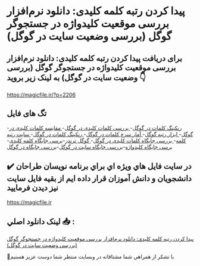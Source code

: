 # پیدا کردن رتبه کلمه کلیدی: دانلود نرم‌افزار بررسی موقعیت کلیدواژه در جستجوگر گوگل (بررسی وضعیت سایت در گوگل)

## برای دریافت پیدا کردن رتبه کلمه کلیدی: دانلود نرم‌افزار بررسی موقعیت کلیدواژه در جستجوگر گوگل (بررسی وضعیت سایت در گوگل) به لینک زیر بروید 👇

https://magicfile.ir/?p=2206

## تگ های فایل

-[رنکینگ کلمات در گوگل](https://magicfile.ir/product/%d9%86%d8%b1%d9%85-%d8%a7%d9%81%d8%b2%d8%a7%d8%b1-%d8%a8%d8%b1%d8%b1%d8%b3%db%8c-%d9%85%d9%88%d9%82%d8%b9%db%8c%d8%aa-%da%a9%d9%84%db%8c%d8%af%d9%88%d8%a7%da%98%d9%87-%d8%af%d8%b1-%d8%ac%d8%b3%d8%aa%d8%ac%d9%88%da%af%d8%b1-%da%af%d9%88%da%af%d9%84/)-[ بررسی کلمات کلیدی در گوگل](https://magicfile.ir/product/%d9%86%d8%b1%d9%85-%d8%a7%d9%81%d8%b2%d8%a7%d8%b1-%d8%a8%d8%b1%d8%b1%d8%b3%db%8c-%d9%85%d9%88%d9%82%d8%b9%db%8c%d8%aa-%da%a9%d9%84%db%8c%d8%af%d9%88%d8%a7%da%98%d9%87-%d8%af%d8%b1-%d8%ac%d8%b3%d8%aa%d8%ac%d9%88%da%af%d8%b1-%da%af%d9%88%da%af%d9%84/)-[ مقایسه کلمات کلیدی در گوگل](https://magicfile.ir/product/%d9%86%d8%b1%d9%85-%d8%a7%d9%81%d8%b2%d8%a7%d8%b1-%d8%a8%d8%b1%d8%b1%d8%b3%db%8c-%d9%85%d9%88%d9%82%d8%b9%db%8c%d8%aa-%da%a9%d9%84%db%8c%d8%af%d9%88%d8%a7%da%98%d9%87-%d8%af%d8%b1-%d8%ac%d8%b3%d8%aa%d8%ac%d9%88%da%af%d8%b1-%da%af%d9%88%da%af%d9%84/)-[ ابزار رتبه گوگل](https://magicfile.ir/product/%d9%86%d8%b1%d9%85-%d8%a7%d9%81%d8%b2%d8%a7%d8%b1-%d8%a8%d8%b1%d8%b1%d8%b3%db%8c-%d9%85%d9%88%d9%82%d8%b9%db%8c%d8%aa-%da%a9%d9%84%db%8c%d8%af%d9%88%d8%a7%da%98%d9%87-%d8%af%d8%b1-%d8%ac%d8%b3%d8%aa%d8%ac%d9%88%da%af%d8%b1-%da%af%d9%88%da%af%d9%84/)-[ آمار سرچ کلمات در گوگل](https://magicfile.ir/product/%d9%86%d8%b1%d9%85-%d8%a7%d9%81%d8%b2%d8%a7%d8%b1-%d8%a8%d8%b1%d8%b1%d8%b3%db%8c-%d9%85%d9%88%d9%82%d8%b9%db%8c%d8%aa-%da%a9%d9%84%db%8c%d8%af%d9%88%d8%a7%da%98%d9%87-%d8%af%d8%b1-%d8%ac%d8%b3%d8%aa%d8%ac%d9%88%da%af%d8%b1-%da%af%d9%88%da%af%d9%84/)-[ رنکینگ کلمات در گوگل](https://magicfile.ir/product/%d9%86%d8%b1%d9%85-%d8%a7%d9%81%d8%b2%d8%a7%d8%b1-%d8%a8%d8%b1%d8%b1%d8%b3%db%8c-%d9%85%d9%88%d9%82%d8%b9%db%8c%d8%aa-%da%a9%d9%84%db%8c%d8%af%d9%88%d8%a7%da%98%d9%87-%d8%af%d8%b1-%d8%ac%d8%b3%d8%aa%d8%ac%d9%88%da%af%d8%b1-%da%af%d9%88%da%af%d9%84/)-[ سایت رتبه کلمه](https://magicfile.ir/product/%d9%86%d8%b1%d9%85-%d8%a7%d9%81%d8%b2%d8%a7%d8%b1-%d8%a8%d8%b1%d8%b1%d8%b3%db%8c-%d9%85%d9%88%d9%82%d8%b9%db%8c%d8%aa-%da%a9%d9%84%db%8c%d8%af%d9%88%d8%a7%da%98%d9%87-%d8%af%d8%b1-%d8%ac%d8%b3%d8%aa%d8%ac%d9%88%da%af%d8%b1-%da%af%d9%88%da%af%d9%84/)-[ بررسی جایگاه کلمات کلیدی در گوگل](https://magicfile.ir/product/%d9%86%d8%b1%d9%85-%d8%a7%d9%81%d8%b2%d8%a7%d8%b1-%d8%a8%d8%b1%d8%b1%d8%b3%db%8c-%d9%85%d9%88%d9%82%d8%b9%db%8c%d8%aa-%da%a9%d9%84%db%8c%d8%af%d9%88%d8%a7%da%98%d9%87-%d8%af%d8%b1-%d8%ac%d8%b3%d8%aa%d8%ac%d9%88%da%af%d8%b1-%da%af%d9%88%da%af%d9%84/)-[ گوگل ترندز](https://magicfile.ir/product/%d9%86%d8%b1%d9%85-%d8%a7%d9%81%d8%b2%d8%a7%d8%b1-%d8%a8%d8%b1%d8%b1%d8%b3%db%8c-%d9%85%d9%88%d9%82%d8%b9%db%8c%d8%aa-%da%a9%d9%84%db%8c%d8%af%d9%88%d8%a7%da%98%d9%87-%d8%af%d8%b1-%d8%ac%d8%b3%d8%aa%d8%ac%d9%88%da%af%d8%b1-%da%af%d9%88%da%af%d9%84/)-[برسی جایگاه کلمه کلیدی](https://magicfile.ir/product/%d9%86%d8%b1%d9%85-%d8%a7%d9%81%d8%b2%d8%a7%d8%b1-%d8%a8%d8%b1%d8%b1%d8%b3%db%8c-%d9%85%d9%88%d9%82%d8%b9%db%8c%d8%aa-%da%a9%d9%84%db%8c%d8%af%d9%88%d8%a7%da%98%d9%87-%d8%af%d8%b1-%d8%ac%d8%b3%d8%aa%d8%ac%d9%88%da%af%d8%b1-%da%af%d9%88%da%af%d9%84/)-[برسی جایگاه کلیدواژه](https://magicfile.ir/product/%d9%86%d8%b1%d9%85-%d8%a7%d9%81%d8%b2%d8%a7%d8%b1-%d8%a8%d8%b1%d8%b1%d8%b3%db%8c-%d9%85%d9%88%d9%82%d8%b9%db%8c%d8%aa-%da%a9%d9%84%db%8c%d8%af%d9%88%d8%a7%da%98%d9%87-%d8%af%d8%b1-%d8%ac%d8%b3%d8%aa%d8%ac%d9%88%da%af%d8%b1-%da%af%d9%88%da%af%d9%84/)-[بررسی جایگاه سایت در گوگل](https://magicfile.ir/product/%d9%86%d8%b1%d9%85-%d8%a7%d9%81%d8%b2%d8%a7%d8%b1-%d8%a8%d8%b1%d8%b1%d8%b3%db%8c-%d9%85%d9%88%d9%82%d8%b9%db%8c%d8%aa-%da%a9%d9%84%db%8c%d8%af%d9%88%d8%a7%da%98%d9%87-%d8%af%d8%b1-%d8%ac%d8%b3%d8%aa%d8%ac%d9%88%da%af%d8%b1-%da%af%d9%88%da%af%d9%84/)-[بررسی جایگاه در گوگل](https://magicfile.ir/product/%d9%86%d8%b1%d9%85-%d8%a7%d9%81%d8%b2%d8%a7%d8%b1-%d8%a8%d8%b1%d8%b1%d8%b3%db%8c-%d9%85%d9%88%d9%82%d8%b9%db%8c%d8%aa-%da%a9%d9%84%db%8c%d8%af%d9%88%d8%a7%da%98%d9%87-%d8%af%d8%b1-%d8%ac%d8%b3%d8%aa%d8%ac%d9%88%da%af%d8%b1-%da%af%d9%88%da%af%d9%84/)

## ✔️ در سايت فايل هاي ويژه اي براي برنامه نويسان طراحان دانشجويان و دانش آموزان قرار داده ايم از بقيه فايل سايت نيز ديدن فرماييد

https://magicfile.ir


## لينک دانلود اصلي 📥 :

[پیدا کردن رتبه کلمه کلیدی: دانلود نرم‌افزار بررسی موقعیت کلیدواژه در جستجوگر گوگل (بررسی وضعیت سایت در گوگل)](https://magicfile.ir/product/%d9%86%d8%b1%d9%85-%d8%a7%d9%81%d8%b2%d8%a7%d8%b1-%d8%a8%d8%b1%d8%b1%d8%b3%db%8c-%d9%85%d9%88%d9%82%d8%b9%db%8c%d8%aa-%da%a9%d9%84%db%8c%d8%af%d9%88%d8%a7%da%98%d9%87-%d8%af%d8%b1-%d8%ac%d8%b3%d8%aa%d8%ac%d9%88%da%af%d8%b1-%da%af%d9%88%da%af%d9%84/) 


🙏با تشکر از همراهي شما مشتاقانه در وبسایت منتظر شما دوست عزیز هستیم

